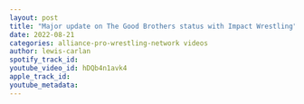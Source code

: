 ```yaml
---
layout: post
title: "Major update on The Good Brothers status with Impact Wrestling"
date: 2022-08-21
categories: alliance-pro-wrestling-network videos
author: lewis-carlan
spotify_track_id: 
youtube_video_id: hDQb4n1avk4
apple_track_id: 
youtube_metadata: 
---
```

